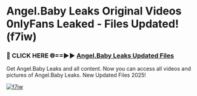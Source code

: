 # Angel.Baby Leaks Original Videos 0nlyFans Leaked - Files Updated! (f7iw)

<h3>🔴 CLICK HERE 🌐==►► <a href="https://tinyurl.com/2wckxsce" rel="nofollow">Angel.Baby Leaks Updated Files</a></h3>

Get Angel.Baby Leaks and all content. Now you can access all videos and pictures of Angel.Baby Leaks. New Updated Files 2025!

[![f7iw](https://i.imgur.com/AFduVYN.gif)](https://tinyurl.com/2wckxsce)
